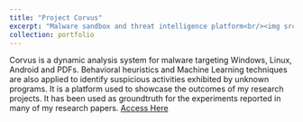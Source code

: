 ```yaml
---
title: "Project Corvus"
excerpt: "Malware sandbox and threat intelligence platform<br/><img src='/images/corvus.png'>"
collection: portfolio
---
```


Corvus is a dynamic analysis system for malware targeting Windows, Linux, Android and PDFs. Behavioral heuristics and Machine Learning techniques are also applied to identify suspicious activities exhibited by unknown programs. It is a platform used to showcase the outcomes of my research projects. It has been used as groundtruth for the experiments reported in many of my research papers. [Access Here](https://corvus.inf.ufpr.br/)
